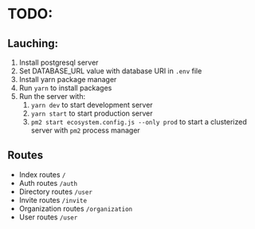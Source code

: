 # TODO:

## Lauching:

1. Install postgresql server
1. Set DATABASE_URL value with database URI in `.env` file
1. Install yarn package manager
1. Run `yarn` to install packages
1. Run the server with:
   1. `yarn dev` to start development server
   1. `yarn start` to start production server
   1. `pm2 start ecosystem.config.js --only prod` to start a clusterized server with `pm2` process manager

## Routes

- Index routes `/`
- Auth routes `/auth`
- Directory routes `/user`
- Invite routes `/invite`
- Organization routes `/organization`
- User routes `/user`
